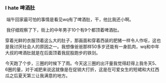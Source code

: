 ### I hate 啤酒肚

​	端午回家最可怕的事情是看见wq有了啤酒肚，干，他比我还小啊。

​	我仔细观察了下，街上的中年男子10个有9个都顶着啤酒肚。

​	穿着光鲜的衣服顶着这么大的肚子，那画面和穿着西装的肥猪一样令人作呕，这也是我讨厌社会人的原因之一。我想像爸爸那样50多岁还能有一身肌肉，wq和中年大叔的啤酒肚就是在后面顶着我屁股跑步的铁剑。

​	今天跑了个步，三圈的时候下了雨。今天这三圈的出汗量我觉得赶得上我冬天5、6圈的量，对于减肥来说这就像是在促销大打折，这是在可爱女生的短裙和大红西瓜之后夏天第三让我满意的地方。

